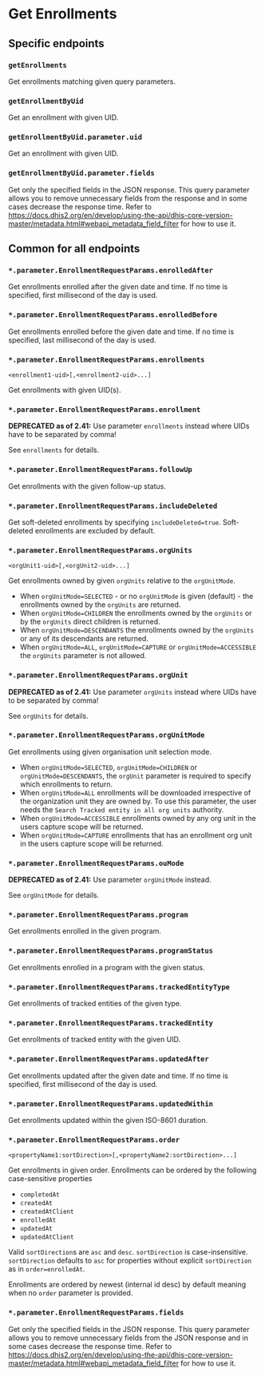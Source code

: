 # Get Enrollments

## Specific endpoints

### `getEnrollments`

Get enrollments matching given query parameters.

### `getEnrollmentByUid`

Get an enrollment with given UID.

### `getEnrollmentByUid.parameter.uid`

Get an enrollment with given UID.

### `getEnrollmentByUid.parameter.fields`

Get only the specified fields in the JSON response. This query parameter allows you to remove
unnecessary fields from
the response and in some cases decrease the response time. Refer to
https://docs.dhis2.org/en/develop/using-the-api/dhis-core-version-master/metadata.html#webapi_metadata_field_filter
for how to use it.

## Common for all endpoints

### `*.parameter.EnrollmentRequestParams.enrolledAfter`

Get enrollments enrolled after the given date and time. If no time is specified, 
first millisecond of the day is used.

### `*.parameter.EnrollmentRequestParams.enrolledBefore`

Get enrollments enrolled before the given date and time. If no time is specified,
last millisecond of the day is used.

### `*.parameter.EnrollmentRequestParams.enrollments`

`<enrollment1-uid>[,<enrollment2-uid>...]`

Get enrollments with given UID(s).

### `*.parameter.EnrollmentRequestParams.enrollment`

**DEPRECATED as of 2.41:** Use parameter `enrollments` instead where UIDs have to be separated by
comma!

See `enrollments` for details.

### `*.parameter.EnrollmentRequestParams.followUp`

Get enrollments with the given follow-up status.

### `*.parameter.EnrollmentRequestParams.includeDeleted`

Get soft-deleted enrollments by specifying `includeDeleted=true`. Soft-deleted enrollments are
excluded by default.

### `*.parameter.EnrollmentRequestParams.orgUnits`

`<orgUnit1-uid>[,<orgUnit2-uid>...]`

Get enrollments owned by given `orgUnits` relative to the `orgUnitMode`.

- When `orgUnitMode=SELECTED` - or no `orgUnitMode` is given (default) - the enrollments owned by
  the `orgUnits` are returned.
- When `orgUnitMode=CHILDREN` the enrollments owned by the `orgUnits` or by the `orgUnits` direct
  children is returned.
- When `orgUnitMode=DESCENDANTS` the enrollments owned by the `orgUnits` or any of its descendants
  are returned.
- When `orgUnitMode=ALL`, `orgUnitMode=CAPTURE` or `orgUnitMode=ACCESSIBLE` the `orgUnits` parameter
  is not allowed.

### `*.parameter.EnrollmentRequestParams.orgUnit`

**DEPRECATED as of 2.41:** Use parameter `orgUnits` instead where UIDs have to be separated by
comma!

See `orgUnits` for details.

### `*.parameter.EnrollmentRequestParams.orgUnitMode`

Get enrollments using given organisation unit selection mode.

- When `orgUnitMode=SELECTED`, `orgUnitMode=CHILDREN` or `orgUnitMode=DESCENDANTS`, the `orgUnit`
  parameter is
  required to specify which enrollments to return.
- When `orgUnitMode=ALL` enrollments will be downloaded irrespective of the organization unit they
  are
  owned by. To use this parameter, the user needs the `Search Tracked entity in all org units`
  authority.
- When `orgUnitMode=ACCESSIBLE` enrollments owned by any org unit in the users capture scope will be
  returned.
- When `orgUnitMode=CAPTURE` enrollments that has an enrollment org unit in the users capture scope
  will
  be returned.

### `*.parameter.EnrollmentRequestParams.ouMode`

**DEPRECATED as of 2.41:** Use parameter `orgUnitMode` instead.

See `orgUnitMode` for details.

### `*.parameter.EnrollmentRequestParams.program`

Get enrollments enrolled in the given program.

### `*.parameter.EnrollmentRequestParams.programStatus`

Get enrollments enrolled in a program with the given status.

### `*.parameter.EnrollmentRequestParams.trackedEntityType`

Get enrollments of tracked entities of the given type.

### `*.parameter.EnrollmentRequestParams.trackedEntity`

Get enrollments of tracked entity with the given UID.

### `*.parameter.EnrollmentRequestParams.updatedAfter`

Get enrollments updated after the given date and time. If no time is specified, 
first millisecond of the day is used.

### `*.parameter.EnrollmentRequestParams.updatedWithin`

Get enrollments updated within the given ISO-8601 duration.

### `*.parameter.EnrollmentRequestParams.order`

`<propertyName1:sortDirection>[,<propertyName2:sortDirection>...]`

Get enrollments in given order. Enrollments can be ordered by the following case-sensitive
properties

* `completedAt`
* `createdAt`
* `createdAtClient`
* `enrolledAt`
* `updatedAt`
* `updatedAtClient`

Valid `sortDirection`s are `asc` and `desc`. `sortDirection` is case-insensitive. `sortDirection`
defaults to `asc` for properties without explicit `sortDirection` as in `order=enrolledAt`.

Enrollments are ordered by newest (internal id desc) by default meaning when no `order` parameter is
provided.

### `*.parameter.EnrollmentRequestParams.fields`

Get only the specified fields in the JSON response. This query parameter allows you to remove
unnecessary fields from
the JSON response and in some cases decrease the response time. Refer to
https://docs.dhis2.org/en/develop/using-the-api/dhis-core-version-master/metadata.html#webapi_metadata_field_filter
for how to use it.
